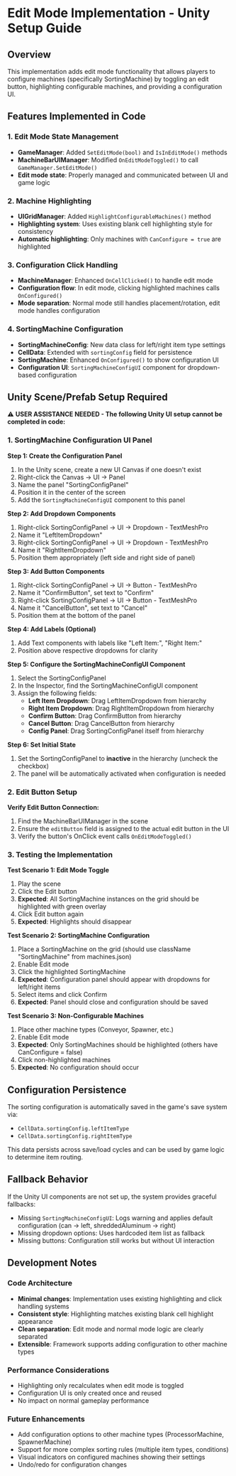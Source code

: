 # Edit Mode Implementation - Unity Setup Guide

## Overview
This implementation adds edit mode functionality that allows players to configure machines (specifically SortingMachine) by toggling an edit button, highlighting configurable machines, and providing a configuration UI.

## Features Implemented in Code

### 1. Edit Mode State Management
- **GameManager**: Added `SetEditMode(bool)` and `IsInEditMode()` methods
- **MachineBarUIManager**: Modified `OnEditModeToggled()` to call `GameManager.SetEditMode()`
- **Edit mode state**: Properly managed and communicated between UI and game logic

### 2. Machine Highlighting
- **UIGridManager**: Added `HighlightConfigurableMachines()` method
- **Highlighting system**: Uses existing blank cell highlighting style for consistency
- **Automatic highlighting**: Only machines with `CanConfigure = true` are highlighted

### 3. Configuration Click Handling
- **MachineManager**: Enhanced `OnCellClicked()` to handle edit mode
- **Configuration flow**: In edit mode, clicking highlighted machines calls `OnConfigured()`
- **Mode separation**: Normal mode still handles placement/rotation, edit mode handles configuration

### 4. SortingMachine Configuration
- **SortingMachineConfig**: New data class for left/right item type settings
- **CellData**: Extended with `sortingConfig` field for persistence
- **SortingMachine**: Enhanced `OnConfigured()` to show configuration UI
- **Configuration UI**: `SortingMachineConfigUI` component for dropdown-based configuration

## Unity Scene/Prefab Setup Required

⚠️ **USER ASSISTANCE NEEDED - The following Unity UI setup cannot be completed in code:**

### 1. SortingMachine Configuration UI Panel

**Step 1: Create the Configuration Panel**
1. In the Unity scene, create a new UI Canvas if one doesn't exist
2. Right-click the Canvas → UI → Panel
3. Name the panel "SortingConfigPanel"
4. Position it in the center of the screen
5. Add the `SortingMachineConfigUI` component to this panel

**Step 2: Add Dropdown Components**
1. Right-click SortingConfigPanel → UI → Dropdown - TextMeshPro
2. Name it "LeftItemDropdown" 
3. Right-click SortingConfigPanel → UI → Dropdown - TextMeshPro  
4. Name it "RightItemDropdown"
5. Position them appropriately (left side and right side of panel)

**Step 3: Add Button Components**
1. Right-click SortingConfigPanel → UI → Button - TextMeshPro
2. Name it "ConfirmButton", set text to "Confirm"
3. Right-click SortingConfigPanel → UI → Button - TextMeshPro
4. Name it "CancelButton", set text to "Cancel"
5. Position them at the bottom of the panel

**Step 4: Add Labels (Optional)**
1. Add Text components with labels like "Left Item:", "Right Item:"
2. Position above respective dropdowns for clarity

**Step 5: Configure the SortingMachineConfigUI Component**
1. Select the SortingConfigPanel
2. In the Inspector, find the SortingMachineConfigUI component
3. Assign the following fields:
   - **Left Item Dropdown**: Drag LeftItemDropdown from hierarchy
   - **Right Item Dropdown**: Drag RightItemDropdown from hierarchy  
   - **Confirm Button**: Drag ConfirmButton from hierarchy
   - **Cancel Button**: Drag CancelButton from hierarchy
   - **Config Panel**: Drag SortingConfigPanel itself from hierarchy

**Step 6: Set Initial State**
1. Set the SortingConfigPanel to **inactive** in the hierarchy (uncheck the checkbox)
2. The panel will be automatically activated when configuration is needed

### 2. Edit Button Setup

**Verify Edit Button Connection:**
1. Find the MachineBarUIManager in the scene
2. Ensure the `editButton` field is assigned to the actual edit button in the UI
3. Verify the button's OnClick event calls `OnEditModeToggled()`

### 3. Testing the Implementation

**Test Scenario 1: Edit Mode Toggle**
1. Play the scene
2. Click the Edit button
3. **Expected**: All SortingMachine instances on the grid should be highlighted with green overlay
4. Click Edit button again
5. **Expected**: Highlights should disappear

**Test Scenario 2: SortingMachine Configuration**
1. Place a SortingMachine on the grid (should use className "SortingMachine" from machines.json)
2. Enable Edit mode
3. Click the highlighted SortingMachine
4. **Expected**: Configuration panel should appear with dropdowns for left/right items
5. Select items and click Confirm
6. **Expected**: Panel should close and configuration should be saved

**Test Scenario 3: Non-Configurable Machines**
1. Place other machine types (Conveyor, Spawner, etc.)
2. Enable Edit mode  
3. **Expected**: Only SortingMachines should be highlighted (others have CanConfigure = false)
4. Click non-highlighted machines
5. **Expected**: No configuration should occur

## Configuration Persistence

The sorting configuration is automatically saved in the game's save system via:
- `CellData.sortingConfig.leftItemType`
- `CellData.sortingConfig.rightItemType`

This data persists across save/load cycles and can be used by game logic to determine item routing.

## Fallback Behavior

If the Unity UI components are not set up, the system provides graceful fallbacks:
- Missing `SortingMachineConfigUI`: Logs warning and applies default configuration (can → left, shreddedAluminum → right)
- Missing dropdown options: Uses hardcoded item list as fallback
- Missing buttons: Configuration still works but without UI interaction

## Development Notes

### Code Architecture
- **Minimal changes**: Implementation uses existing highlighting and click handling systems
- **Consistent style**: Highlighting matches existing blank cell highlight appearance
- **Clean separation**: Edit mode and normal mode logic are clearly separated
- **Extensible**: Framework supports adding configuration to other machine types

### Performance Considerations
- Highlighting only recalculates when edit mode is toggled
- Configuration UI is only created once and reused
- No impact on normal gameplay performance

### Future Enhancements
- Add configuration options to other machine types (ProcessorMachine, SpawnerMachine)
- Support for more complex sorting rules (multiple item types, conditions)
- Visual indicators on configured machines showing their settings
- Undo/redo for configuration changes
